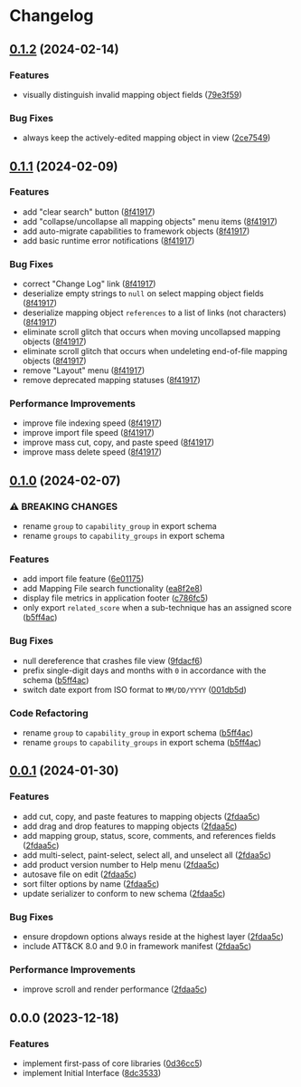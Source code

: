 # Changelog

## [0.1.2](https://github.com/center-for-threat-informed-defense/mappings-editor/compare/mappings_editor-v0.1.1...mappings_editor-v0.1.2) (2024-02-14)


### Features

* visually distinguish invalid mapping object fields ([79e3f59](https://github.com/center-for-threat-informed-defense/mappings-editor/commit/79e3f59d169301ae2368dff1497aa75e0aad9e3c))


### Bug Fixes

* always keep the actively-edited mapping object in view ([2ce7549](https://github.com/center-for-threat-informed-defense/mappings-editor/commit/2ce7549b19cee991fa924fdfa51bb496718e3dc2))

## [0.1.1](https://github.com/center-for-threat-informed-defense/mappings-editor/compare/mappings_editor-v0.1.0...mappings_editor-v0.1.1) (2024-02-09)


### Features

* add "clear search" button ([8f41917](https://github.com/center-for-threat-informed-defense/mappings-editor/commit/8f41917597dae67c714c63f67cf014e99d168f4e))
* add "collapse/uncollapse all mapping objects" menu items ([8f41917](https://github.com/center-for-threat-informed-defense/mappings-editor/commit/8f41917597dae67c714c63f67cf014e99d168f4e))
* add auto-migrate capabilities to framework objects ([8f41917](https://github.com/center-for-threat-informed-defense/mappings-editor/commit/8f41917597dae67c714c63f67cf014e99d168f4e))
* add basic runtime error notifications ([8f41917](https://github.com/center-for-threat-informed-defense/mappings-editor/commit/8f41917597dae67c714c63f67cf014e99d168f4e))


### Bug Fixes

* correct "Change Log" link ([8f41917](https://github.com/center-for-threat-informed-defense/mappings-editor/commit/8f41917597dae67c714c63f67cf014e99d168f4e))
* deserialize empty strings to `null` on select mapping object fields ([8f41917](https://github.com/center-for-threat-informed-defense/mappings-editor/commit/8f41917597dae67c714c63f67cf014e99d168f4e))
* deserialize mapping object `references` to a list of links (not characters) ([8f41917](https://github.com/center-for-threat-informed-defense/mappings-editor/commit/8f41917597dae67c714c63f67cf014e99d168f4e))
* eliminate scroll glitch that occurs when moving uncollapsed mapping objects ([8f41917](https://github.com/center-for-threat-informed-defense/mappings-editor/commit/8f41917597dae67c714c63f67cf014e99d168f4e))
* eliminate scroll glitch that occurs when undeleting end-of-file mapping objects ([8f41917](https://github.com/center-for-threat-informed-defense/mappings-editor/commit/8f41917597dae67c714c63f67cf014e99d168f4e))
* remove "Layout" menu ([8f41917](https://github.com/center-for-threat-informed-defense/mappings-editor/commit/8f41917597dae67c714c63f67cf014e99d168f4e))
* remove deprecated mapping statuses ([8f41917](https://github.com/center-for-threat-informed-defense/mappings-editor/commit/8f41917597dae67c714c63f67cf014e99d168f4e))


### Performance Improvements

* improve file indexing speed ([8f41917](https://github.com/center-for-threat-informed-defense/mappings-editor/commit/8f41917597dae67c714c63f67cf014e99d168f4e))
* improve import file speed ([8f41917](https://github.com/center-for-threat-informed-defense/mappings-editor/commit/8f41917597dae67c714c63f67cf014e99d168f4e))
* improve mass cut, copy, and paste speed ([8f41917](https://github.com/center-for-threat-informed-defense/mappings-editor/commit/8f41917597dae67c714c63f67cf014e99d168f4e))
* improve mass delete speed ([8f41917](https://github.com/center-for-threat-informed-defense/mappings-editor/commit/8f41917597dae67c714c63f67cf014e99d168f4e))

## [0.1.0](https://github.com/center-for-threat-informed-defense/mappings-editor/compare/mappings_editor-v0.0.1...mappings_editor-v0.1.0) (2024-02-07)


### ⚠ BREAKING CHANGES

* rename `group` to `capability_group` in export schema
* rename `groups` to `capability_groups` in export schema

### Features

* add import file feature ([6e01175](https://github.com/center-for-threat-informed-defense/mappings-editor/commit/6e01175d4fea32d501c262ae7936f83b002f36ba))
* add Mapping File search functionality ([ea8f2e8](https://github.com/center-for-threat-informed-defense/mappings-editor/commit/ea8f2e8b960d323cd84526ba90de952573b9377f))
* display file metrics in application footer ([c786fc5](https://github.com/center-for-threat-informed-defense/mappings-editor/commit/c786fc5e9b6ab8ab6939b76350711ec43bf89bf6))
* only export `related_score` when a sub-technique has an assigned score ([b5ff4ac](https://github.com/center-for-threat-informed-defense/mappings-editor/commit/b5ff4ac72fde65c4b64818e333cf42b7e9f335b7))


### Bug Fixes

* null dereference that crashes file view ([9fdacf6](https://github.com/center-for-threat-informed-defense/mappings-editor/commit/9fdacf6d6437c3808ada3d2f490d76bebcf528db))
* prefix single-digit days and months with `0` in accordance with the schema ([b5ff4ac](https://github.com/center-for-threat-informed-defense/mappings-editor/commit/b5ff4ac72fde65c4b64818e333cf42b7e9f335b7))
* switch date export from ISO format to `MM/DD/YYYY` ([001db5d](https://github.com/center-for-threat-informed-defense/mappings-editor/commit/001db5dc7c0ed5761ff1cf9e774d4af3b9dd6f09))


### Code Refactoring

* rename `group` to `capability_group` in export schema ([b5ff4ac](https://github.com/center-for-threat-informed-defense/mappings-editor/commit/b5ff4ac72fde65c4b64818e333cf42b7e9f335b7))
* rename `groups` to `capability_groups` in export schema ([b5ff4ac](https://github.com/center-for-threat-informed-defense/mappings-editor/commit/b5ff4ac72fde65c4b64818e333cf42b7e9f335b7))

## [0.0.1](https://github.com/center-for-threat-informed-defense/mappings-editor/compare/mappings_editor-v0.0.0...mappings_editor-v0.0.1) (2024-01-30)


### Features

* add cut, copy, and paste features to mapping objects ([2fdaa5c](https://github.com/center-for-threat-informed-defense/mappings-editor/commit/2fdaa5cc536bd0eca48a69cac0a4bceb5e1325ef))
* add drag and drop features to mapping objects ([2fdaa5c](https://github.com/center-for-threat-informed-defense/mappings-editor/commit/2fdaa5cc536bd0eca48a69cac0a4bceb5e1325ef))
* add mapping group, status, score, comments, and references fields ([2fdaa5c](https://github.com/center-for-threat-informed-defense/mappings-editor/commit/2fdaa5cc536bd0eca48a69cac0a4bceb5e1325ef))
* add multi-select, paint-select, select all, and unselect all ([2fdaa5c](https://github.com/center-for-threat-informed-defense/mappings-editor/commit/2fdaa5cc536bd0eca48a69cac0a4bceb5e1325ef))
* add product version number to Help menu ([2fdaa5c](https://github.com/center-for-threat-informed-defense/mappings-editor/commit/2fdaa5cc536bd0eca48a69cac0a4bceb5e1325ef))
* autosave file on edit ([2fdaa5c](https://github.com/center-for-threat-informed-defense/mappings-editor/commit/2fdaa5cc536bd0eca48a69cac0a4bceb5e1325ef))
* sort filter options by name ([2fdaa5c](https://github.com/center-for-threat-informed-defense/mappings-editor/commit/2fdaa5cc536bd0eca48a69cac0a4bceb5e1325ef))
* update serializer to conform to new schema ([2fdaa5c](https://github.com/center-for-threat-informed-defense/mappings-editor/commit/2fdaa5cc536bd0eca48a69cac0a4bceb5e1325ef))


### Bug Fixes

* ensure dropdown options always reside at the highest layer ([2fdaa5c](https://github.com/center-for-threat-informed-defense/mappings-editor/commit/2fdaa5cc536bd0eca48a69cac0a4bceb5e1325ef))
* include ATT&CK 8.0 and 9.0 in framework manifest ([2fdaa5c](https://github.com/center-for-threat-informed-defense/mappings-editor/commit/2fdaa5cc536bd0eca48a69cac0a4bceb5e1325ef))


### Performance Improvements

* improve scroll and render performance ([2fdaa5c](https://github.com/center-for-threat-informed-defense/mappings-editor/commit/2fdaa5cc536bd0eca48a69cac0a4bceb5e1325ef))

## 0.0.0 (2023-12-18)


### Features

* implement first-pass of core libraries ([0d36cc5](https://github.com/center-for-threat-informed-defense/mappings-editor/commit/0d36cc5bb5a1ad6b1099dc6c75bcaea08c395719))
* implement Initial Interface ([8dc3533](https://github.com/center-for-threat-informed-defense/mappings-editor/commit/8dc3533a35601d439eadfef4cb0e54b4d6a717c5))
